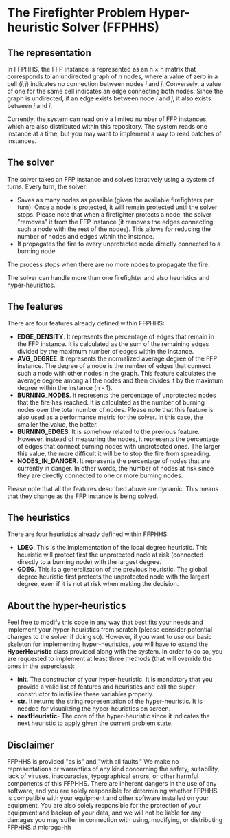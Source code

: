 # The Firefighter Problem Hyper-heuristic Solver (FFPHHS)

## The representation

In FFPHHS, the FFP instance is represented as an n $\times$ n matrix that corresponds to an undirected graph of $n$ nodes, where a value of zero in a cell $(i, j$) indicates no connection between nodes $i$ and $j$. Conversely, a value of one for the same cell indicates an edge connecting both nodes. Since the graph is undirected, if an edge exists between node $i$ and $j$, it also exists between $j$ and $i$.

Currently, the system can read only a limited number of FFP instances, which are also distributed within this repository. The system reads one instance at a time, but you may want to implement a way to read batches of instances.

## The solver

The solver takes an FFP instance and solves iteratively using a system of turns. Every turn, the solver:

- Saves as many nodes as possible (given the available firefighters per turn). Once a node is protected, it will remain protected until the solver stops. Please note that when a firefighter protects a node, the solver "removes" it from the FFP instance (it removes the edges connecting such a node with the rest of the nodes). This allows for reducing the number of nodes and edges within the instance.
- It propagates the fire to every unprotected node directly connected to a burning node.

The process stops when there are no more nodes to propagate the fire.

The solver can handle more than one firefighter and also heuristics and hyper-heuristics.

## The features

There are four features already defined within FFPHHS:

- **EDGE_DENSITY**. It represents the percentage of edges that remain in the FFP instance. It is calculated as the sum of the remaining edges divided by the maximum number of edges within the instance.
- **AVG_DEGREE**. It represents the normalized average degree of the FFP instance. The degree of a node is the number of edges that connect such a node with other nodes in the graph. This feature calculates the average degree among all the nodes and then divides it by the maximum degree within the instance (n - 1).
- **BURNING_NODES**. It represents the percentage of unprotected nodes that the fire has reached. It is calculated as the number of burning nodes over the total number of nodes. Please note that this feature is also used as a performance metric for the solver. In this case, the smaller the value, the better.
- **BURNING_EDGES**. It is somehow related to the previous feature. However, instead of measuring the nodes, it represents the percentage of edges that connect burning nodes with unprotected ones. The larger this value, the more difficult it will be to stop the fire from spreading.
- **NODES_IN_DANGER**. It represents the percentage of nodes that are currently in danger. In other words, the number of nodes at risk since they are directly connected to one or more burning nodes.

Please note that all the features described above are dynamic. This means that they change as the FFP instance is being solved.

## The heuristics

There are four heuristics already defined within FFPHHS:

- **LDEG**. This is the implementation of the local degree heuristic. This heuristic will protect first the unprotected node at risk (connected directly to a burning node) with the largest degree.
- **GDEG**. This is a generalization of the previous heuristic. The global degree heuristic first protects the unprotected node with the largest degree, even if it is not at risk when making the decision.

## About the hyper-heuristics

Feel free to modify this code in any way that best fits your needs and implement your hyper-heuristics from scratch (please consider potential changes to the solver if doing so). However, if you want to use our basic skeleton for implementing hyper-heuristics, you will have to extend the **HyperHeuristic** class provided along with the system. In order to do so, you are requested to implement at least three methods (that will override the ones in the superclass):

- **__init__**. The constructor of your hyper-heuristic. It is mandatory that you provide a valid list of features and heuristics and call the super constructor to initialize these variables properly.
- **__str__**. It returns the string representation of the hyper-heuristic. It is needed for visualizing the hyper-heuristics on screen.
- **nextHeuristic**- The core of the hyper-heuristic since it indicates the next heuristic to apply given the current problem state.

## Disclaimer

FFPHHS is provided "as is" and "with all faults." We make no representations or warranties of any kind concerning the safety, suitability, lack of viruses, inaccuracies, typographical errors, or other harmful components of this FFPHHS. There are inherent dangers in the use of any software, and you are solely responsible for determining whether FFPHHS is compatible with your equipment and other software installed on your equipment. You are also solely responsible for the protection of your equipment and backup of your data, and we will not be liable for any damages you may suffer in connection with using, modifying, or distributing FFPHHS.# microga-hh
